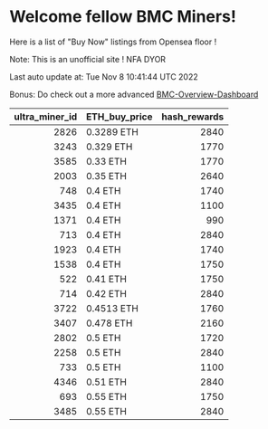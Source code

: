# Welcome fellow BMC Miners!
Here is a list of "Buy Now" listings from Opensea floor !

Note: This is an unofficial site ! NFA DYOR

Last auto update at: Tue Nov  8 10:41:44 UTC 2022

Bonus: Do check out a more advanced [BMC-Overview-Dashboard](https://dune.com/defifunk/BMC-Overview-Dashboard)


|   ultra_miner_id | ETH_buy_price   |   hash_rewards |
|-----------------:|:----------------|---------------:|
|             2826 | 0.3289 ETH      |           2840 |
|             3243 | 0.329 ETH       |           1770 |
|             3585 | 0.33 ETH        |           1770 |
|             2003 | 0.35 ETH        |           2640 |
|              748 | 0.4 ETH         |           1740 |
|             3435 | 0.4 ETH         |           1100 |
|             1371 | 0.4 ETH         |            990 |
|              713 | 0.4 ETH         |           2840 |
|             1923 | 0.4 ETH         |           1740 |
|             1538 | 0.4 ETH         |           1750 |
|              522 | 0.41 ETH        |           1750 |
|              714 | 0.42 ETH        |           2840 |
|             3722 | 0.4513 ETH      |           1760 |
|             3407 | 0.478 ETH       |           2160 |
|             2802 | 0.5 ETH         |           1720 |
|             2258 | 0.5 ETH         |           2840 |
|              733 | 0.5 ETH         |           1100 |
|             4346 | 0.51 ETH        |           2840 |
|              693 | 0.55 ETH        |           1750 |
|             3485 | 0.55 ETH        |           2840 |